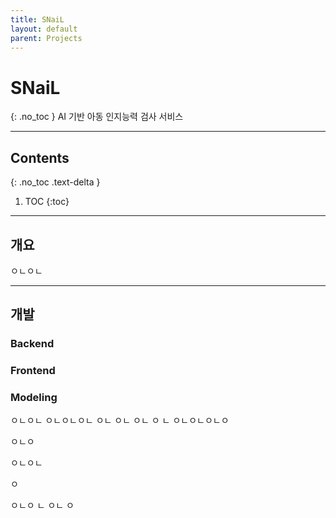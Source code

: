 ```yaml
---
title: SNaiL
layout: default
parent: Projects
---
```


# SNaiL
{: .no_toc }
AI 기반 아동 인지능력 검사 서비스

---

## Contents
{: .no_toc .text-delta }

1. TOC
{:toc}

---

## 개요

ㅇㄴㅇㄴ

---

## 개발

### Backend

### Frontend

### Modeling

ㅇㄴㅇㄴ
ㅇㄴㅇㄴㅇㄴ
ㅇㄴ
ㅇㄴ
ㅇㄴ
ㅇ
ㄴ
ㅇㄴㅇㄴㅇㄴㅇ


ㅇㄴㅇ


ㅇㄴㅇㄴ

ㅇ


ㅇㄴㅇ
ㄴ
ㅇㄴ
ㅇ
